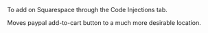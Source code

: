 To add on Squarespace through the Code Injections tab.


Moves paypal add-to-cart button to a much more desirable location.


